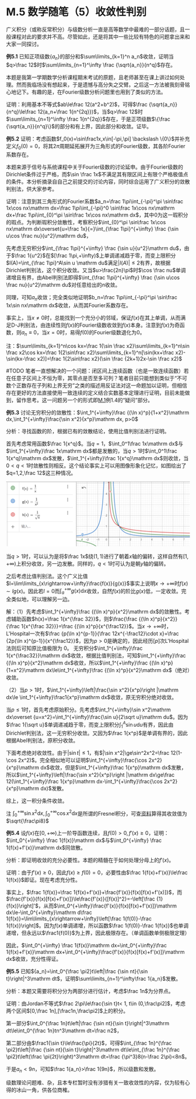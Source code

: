 # M.5 数学随笔（5）收敛性判别

广义积分（或称反常积分）与级数分析一直是高等数学中最难的一部分话题，且一般课程对此的要求并不高。尽管如此，还是将其中一些比较有特色的问题拿出来和大家一同探讨。

**例5.1** 已知正项级数$\{a_n\}$的部分和$\sum\limits_{k=1}^n a_n$收敛，证明当$q>\frac 12$时$\sum\limits_{n=1}^\infty \frac {\sqrt{a_n}}{n^q}$存在。

本题是我第一学期数学分析课程期末考试的原题，且老师甚至在课上讲过如何处理。然而我临场没有想起来，于是遗憾与高分失之交臂。之后这一方法被我刻骨铭心地记下。有趣的是，在Fourier级数分析问题里也用到了类似的方法。

证明：利用基本不等式$ab\le\frac 12(a^2+b^2)$，可得$\frac {\sqrt{a_n}}{n^q}\le\frac 12(a_n+\frac 1{n^{2q}})$，当$q>\frac 12$时$\sum\limits_{n=1}^\infty \frac 1{n^{2q}}$存在，于是正项级数$\{\frac {\sqrt{a_n}}{n^q}\}$的部分和有上界，因此部分和收敛。证毕。

**例5.2** 证明：考虑函数$f_0(x)=\sin\frac1x,x\in[-\pi,\pi] \backslash \{0\}$并补充定义$f_0(0)=0$，将其$2\pi$周期延拓展开为三角形式的Fourier级数，其各阶Fourier系数存在。

本题来源于信号与系统课程中关于Fourier级数的讨论延申。由于Fourier级数的Dirichlet条件过于严格，而$\sin \frac 1x$不满足其有限区间上有限个严格极值点的条件。本分析摘录自自己之前提交的讨论内容，同时综合运用了广义积分的敛散判别法，供大家参考。

证明：注意到其三角形式的Fourier系数$a_n=\frac 1\pi\int_{-\pi}^\pi  \sin\frac 1x\cos nx\mathrm dx=\frac 1\pi\int_{-\pi}^0  \sin\frac 1x\cos nx\mathrm dx+\frac 1\pi\int_{0}^\pi  \sin\frac 1x\cos nx\mathrm dx$，其中$0$为这一瑕积分的瑕点。为判断瑕积分敛散性，考察积分$\int_{0}^\pi  \sin\frac 1x\cos nx\mathrm dx\overset{u=\frac 1x}{=}\int_{\frac 1\pi}^{+\infty}  \frac {\sin u\cos \frac nu}{u^2}\mathrm du$​​​，

先考虑无穷积分$\int_{\frac 1\pi}^{+\infty}  \frac {\sin u}{u^2}\mathrm du$，由于$\frac 1{u^2}$在$[\frac 1\pi,+\infty)$上单调递减趋于零，而变上限积分$I(A)=\int_{\frac 1\pi}^A\sin u \mathrm du$满足$|I(A)|\le 2$有界，故根据Dirichlet判别法，这个积分收敛。又当$u>\frac{2n}\pi$时$\cos \frac nu$单调递增且有界，由Abel判别法即得$\int_{\frac 1\pi}^{+\infty}  \frac {\sin u\cos \frac nu}{u^2}\mathrm du$​对任意给出的$n$​收敛。

同理，可知$a_n$​​收敛；完全类似地证明$b_n=\frac 1\pi\int_{-\pi}^\pi  \sin\frac 1x\sin nx\mathrm dx$​​收敛，从而其Fourier系数存在。​

事实上，当$x\neq 0$时，总能找到一个充分小的邻域，保证$f(x)$在其上单调，从而满足D-J判别法，由连续性则$f(x)$的Fourier级数收敛到$f(x)$本身。注意到$f(x)$为奇函数，则$a_n\equiv0$，当$x=0$时，易得$f(0)$的Fourier级数退化为0。

注：$\sum\limits_{k=1}^n\cos kx=\frac 1{\sin \frac x2}\sum\limits_{k=1}^n\sin \frac x2\cos kx=\frac 1{2\sin\frac x2}\sum\limits_{k=1}^n[\sin(kx+\frac x2)-\sin(kx-\frac x2)]=\frac 1{2\sin\frac x2}(\sin \frac {2k+1}2x-\sin \frac x2)$

\#TODO 笔者一直想解决的一个问题：闭区间上连续函数（也是一致连续函数）若在任意子区间上不恒为零，其零点是否至多可列？笔者目前只能想到类似于“不可数个正数存在子列和上界无穷”之类的描述用反证法对这一命题加以证明，但相信存在更好的方法直接使用一致连续的定义结合实数基本定理进行证明，目前未能做到，留作思考。这一问题另一个的形式即[M.1](M.1%20数学随笔（1）极限与连续性证明.md)例1.4的“疑问”部分。

**例5.3**  讨论无穷积分的敛散性：$\int_1^{+\infty}\frac {(\ln x)^p}{1+x^2}\mathrm dx,\int_1^{+\infty}\frac{\sin x^2}{x^p}\mathrm dx, p>0$

分析：寻找函数的阶，根据已有的敛散结论，使用比值判别法进行证明。

首先考虑常用函数$\frac 1{x^q}$。当$q=1$，$\int_0^1\frac 1x\mathrm dx$与$\int_1^{+\infty}\frac 1x\mathrm dx$都是发散的，当$q>1$时$\int_0^1\frac 1{x^q}\mathrm dx$发散，$\int_1^{+\infty}\frac 1{x^q}\mathrm dx$则收敛，当$0< q< 1$时敛散性则相反。这个结论事实上可以用图像形象化记忆，如图绘出了$q=1,2,\frac 12$这三种情况。

![](figs/M-5-1.png)

当$q>1$时，可以认为是将$\frac 1x$绕$(1,1)$进行了朝着$x$轴的偏转，这样自然有$[1,+\infty)$上积分收敛，另一边发散。同样的，$q<1$时可认为是朝$y$轴的偏转。

之后考虑比值判别法。这个广义比值$l=\lim\limits_{x\rightarrow+\infty}\frac{f(x)}{g(x)}$事实上说明$x\rightarrow+\infty$时$f(x)\sim lg(x)$。因此若$l=0$而$\int_a^{+\infty}g(x)\mathrm dx$收敛，自然$f(x)$的阶比$g(x)$低，一定收敛。完全类似地，可以理解另一边。

解：（1）先考虑$\int_1^{+\infty}\frac {(\ln x)^p}{x^2}\mathrm dx$的敛散性。考虑辅助函数$h(x)=\frac 1{x^{\frac 32}}$，则$\frac{\frac {(\ln x)^p}{x^2}}{\frac 1{x^{\frac 32}}}=\frac {(\ln x)^p}{x^{\frac12}}$。当$x\rightarrow +\infty$时，L'Hospital一次有$\frac {p(\ln x)^{p-1}}{\frac 12x^{-\frac12}\cdot x}=\frac {2p(\ln x)^{p-1}}{x^{\frac12}}$，因为$p>0$是确定的，因此经历$[p]$次L'Hospital法则后可知原比值极限为 $0$。
无穷积分$\int_1^{+\infty}\frac 1{x^{\frac32}}\mathrm dx$收敛，根据比值判别法，可知$\int_1^{+\infty}\frac {(\ln x)^p}{x^2}\mathrm dx$收敛，所以$\int_1^{+\infty}\frac {(\ln x)^p}{1+x^2}\mathrm dx\le\int_1^{+\infty}\frac {(\ln x)^p}{x^2}\mathrm dx$（绝对）收敛。

（2）当$p>1$时，$\int_1^{+\infty}\left|\frac{\sin x^2}{x^p}\right |\mathrm dx\le \int_1^{+\infty}\frac1{x^p}\mathrm dx$收敛，原无穷积分绝对收敛。

当$p\le1$时，首先考虑原始积分。先考虑$\int_1^{+\infty}\sin x^2\mathrm dx\overset {u=x^2}=\int_1^{+\infty}\frac{\sin u}{2\sqrt u}\mathrm du$。因为$\frac 1{\sqrt u}$单调递减趋于零，而变上限积分$\int_1^A\sin u\mathrm du$有界，因此由Dirichlet判别法，这一无穷积分收敛。又因为$\frac 1{x^p}$是单调有界的，因此根据Abel判别法，原积分收敛。

下面考虑绝对收敛性。由于$|\sin t|\le 1$，有$|\sin x^2|\ge\sin^2x^2=\frac 12(1-\cos 2x^2)$。完全相似地可以证明$\int_1^{+\infty}\frac{\cos 2x^2}{x^p}\mathrm dx$收敛，但是$\int_1^{+\infty}\frac 1{x^p}\mathrm dx$发散，所以$\int_1^{+\infty}\left|\frac{\sin x^2}{x^p}\right |\mathrm dx\ge\frac 12(\int_1^{+\infty}\frac 1{x^p}\mathrm dx-\int_1^{+\infty}\frac{\cos 2x^2}{x^p}\mathrm dx)$发散。

综上，这一积分条件收敛。

注 $\int_0^{+\infty}\sin x^2\mathrm dx, \int_0^{+\infty}\cos x^2\mathrm dx$是所谓的Fresnel积分，可查[资料](https://en.wikipedia.org/wiki/Fresnel_integral)算得其收敛值为$\sqrt{\frac\pi8}$

**例5.4** 设$f(x)$在$[0,+\infty)$上一阶导函数连续，且$f(0)>0, f'(x)\ge 0$，证明：$\int_0^{+\infty} \frac 1{f(x)}\mathrm dx$与$\int_0^{+\infty} \frac 1{f(x)+f'(x)}\mathrm dx$同敛散。

分析：即证明收敛的充分必要性。本题的精髓在于如何处理分母上的$f'(x)$。

证明：由于$f'(x)\ge0$，因此$f(x)\ge f(0)=0$，必要性由$\frac  1{f(x)+f'(x)}\le\frac 1{f(x)}$即证。现在考虑充分性。

事实上，$\frac 1{f(x)}=\frac 1{f(x)+f'(x)}+\frac{f'(x)}{f(x)[f(x)+f'(x)]}$，而$\frac{f'(x)}{f(x)[f(x)+f'(x)]}\le\frac{f'(x)}{[f(x)]^2}=-\left[\frac {1}{f(x)}\right]'$，从而$\int_0^{+\infty}\frac{f'(x)}{f(x)[f(x)+f'(x)]}\mathrm dx\le-\int_0^{+\infty}\mathrm d\frac 1{f(x)}=\lim\limits_{x\rightarrow+\infty}\left[\frac 1{f(0)}-\frac 1{f(x)}\right]$。因为$f(x)$单调递增，所以函数$\frac 1{f(0)}-\frac 1{f(x)}$也单调递增，但永远以$\frac1{f(0)}$为上界，因此极限存在。（单调函数单侧极限定理）

因此，$\int_0^{+\infty} \frac 1{f(x)}\mathrm dx=\int_0^{+\infty}\frac 1{f(x)+f'(x)}\mathrm dx+\int_0^{+\infty}\frac{f'(x)}{f(x)[f(x)+f'(x)]}\mathrm dx$收敛，充分性得证。


**例5.5** 已知${a_n}=\int_0^{\frac \pi2}t\left|\frac {\sin nt}{\sin t}\right|^3\mathrm dt$，证明$\sum\limits_{n=1}^\infty\frac 1{a_n}$发散。

分析：本题又需要将积分分为两部分进行估计，考虑$\frac 1n$为分界点。

证明：由Jordan不等式$\frac 2\pi\le\frac{\sin t}t< 1, t\in (0,\frac\pi2]$，考虑两个区间$[0,\frac 1n],[\frac1n,\frac\pi2]$上的积分。

第一部分$\int_0^{\frac 1n}t\left|\frac {\sin nt}{\sin t}\right|^3\mathrm dt\le\int_0^{\frac 1n}tn^3\mathrm dt=\frac n2$，

第二部分由$\frac1{\sin t}\le\frac{\pi}{2t}$，可得$\int_{\frac 1n}^{\frac \pi2}t\left|\frac {\sin nt}{\sin t}\right|^3\mathrm dt\le\int_{\frac 1n}^{\frac \pi2}t\left(\frac \pi{2t}\right)^3\mathrm dt=\frac {\pi^3}8(n-\frac 2\pi)<8n$。

于是$a_n<9n$，可知$\frac 1{a_n}>\frac 1{9n}$，所以级数和发散。


级数理论问题难、杂，且本专栏暂时没有涉猎有关一致收敛性的内容，仅为较有心得的冰山一角，供各位商榷。